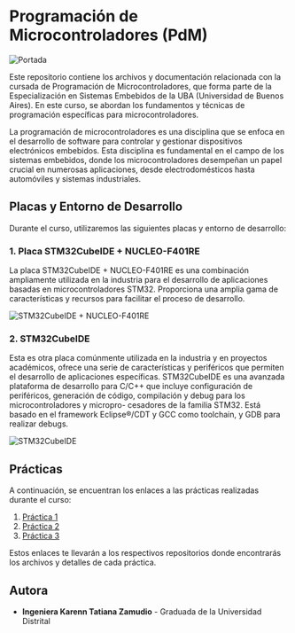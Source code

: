 # Programación de Microcontroladores (PdM)

![Portada](https://blogs.ugto.mx/rea/wp-content/uploads/sites/71/2022/08/pfr18jnemv8.jpg)

Este repositorio contiene los archivos y documentación relacionada con la cursada de Programación de Microcontroladores, que forma parte de la Especialización en Sistemas Embebidos de la UBA (Universidad de Buenos Aires). En este curso, se abordan los fundamentos y técnicas de programación específicas para microcontroladores.

La programación de microcontroladores es una disciplina que se enfoca en el desarrollo de software para controlar y gestionar dispositivos electrónicos embebidos. Esta disciplina es fundamental en el campo de los sistemas embebidos, donde los microcontroladores desempeñan un papel crucial en numerosas aplicaciones, desde electrodomésticos hasta automóviles y sistemas industriales.


## Placas y Entorno de Desarrollo

Durante el curso, utilizaremos las siguientes placas y entorno de desarrollo:

### 1. Placa STM32CubeIDE + NUCLEO-F401RE

La placa STM32CubeIDE + NUCLEO-F401RE es una combinación ampliamente utilizada en la industria para el desarrollo de aplicaciones basadas en microcontroladores STM32. Proporciona una amplia gama de características y recursos para facilitar el proceso de desarrollo.

![STM32CubeIDE + NUCLEO-F401RE](![image](https://github.com/Kzamudioq/PdM_workspace/assets/138271936/fb50f5d8-3063-462c-bbb1-fceafaa11f2e)
)

### 2. STM32CubeIDE

Esta es otra placa comúnmente utilizada en la industria y en proyectos académicos, ofrece una serie de características y periféricos que permiten el desarrollo de aplicaciones específicas. STM32CubeIDE es una avanzada plataforma de desarrollo para C/C++ que incluye configuración de periféricos, generación de código, compilación y debug para los microcontroladores y micropro- cesadores de la familia STM32. Está basado en el framework Eclipse®/CDT y GCC como toolchain, y GDB para realizar debugs.

![STM32CubeIDE](https://github.com/Kzamudioq/PdM_workspace/assets/138271936/675867a3-1840-4fb9-b917-2dc51f10634e)


## Prácticas

A continuación, se encuentran los enlaces a las prácticas realizadas durante el curso:

1. [Práctica 1](https://github.com/Kzamudioq/PdM_workspace/tree/main/Practica%201)
2. [Práctica 2](https://github.com/Kzamudioq/PdM_workspace/tree/main/Practica%202)
3. [Práctica 3](https://github.com/Kzamudioq/PdM_workspace/tree/main/Practica%203)

Estos enlaces te llevarán a los respectivos repositorios donde encontrarás los archivos y detalles de cada práctica.

## Autora

- **Ingeniera Karenn Tatiana Zamudio** - Graduada de la Universidad Distrital
